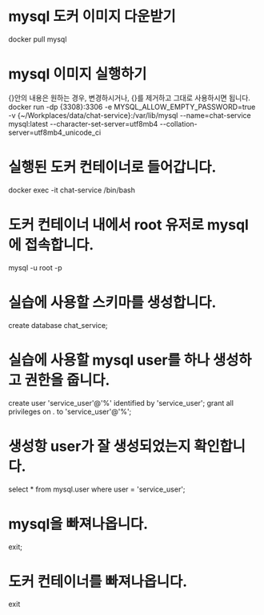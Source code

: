 # mysql 도커 이미지 다운받기
docker pull mysql

# mysql 이미지 실행하기
{}안의 내용은 원하는 경우, 변경하시거나, {}를 제거하고 그대로 사용하시면 됩니다.<br>
docker run -dp {3308}:3306 -e MYSQL_ALLOW_EMPTY_PASSWORD=true -v {~/Workplaces/data/chat-service}:/var/lib/mysql --name=chat-service mysql:latest --character-set-server=utf8mb4 --collation-server=utf8mb4_unicode_ci

# 실행된 도커 컨테이너로 들어갑니다.
docker exec -it chat-service /bin/bash

# 도커 컨테이너 내에서 root 유저로 mysql에 접속합니다.
mysql -u root -p

# 실습에 사용할 스키마를 생성합니다.
create database chat_service;

# 실습에 사용할 mysql user를 하나 생성하고 권한을 줍니다.
create user 'service_user'@'%' identified by 'service_user';
grant all privileges on *.* to 'service_user'@'%';

# 생성항 user가 잘 생성되었는지 확인합니다.
select * from mysql.user where user = 'service_user';

# mysql을 빠져나옵니다.
exit;

# 도커 컨테이너를 빠져나옵니다.
exit
